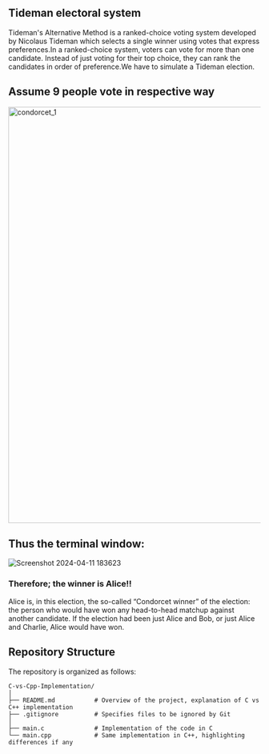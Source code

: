 ## Tideman electoral system

Tideman's Alternative Method is a ranked-choice voting system developed by Nicolaus Tideman which selects a single winner using votes that express preferences.In a ranked-choice system, voters can vote for more than one candidate. Instead of just voting for their top choice, they can rank the candidates in order of preference.We have to simulate a Tideman election.

## Assume 9 people vote in respective way
<img width="831" alt="condorcet_1" src="https://github.com/vivekvohra/tideman/assets/112391833/7ded3ee3-8393-496f-ba73-ce2bcd7f12b6">

## Thus the terminal window:

![Screenshot 2024-04-11 183623](https://github.com/vivekvohra/tideman/assets/112391833/daea8d63-174e-4dbf-bb71-c5f6c9522445)

### Therefore; the winner is Alice!!
Alice is, in this election, the so-called “Condorcet winner” of the election: the person who would have won any head-to-head matchup against another candidate. If the election had been just Alice and Bob, or just Alice and Charlie, Alice would have won.

## Repository Structure

The repository is organized as follows:

```
C-vs-Cpp-Implementation/
│
├── README.md           # Overview of the project, explanation of C vs C++ implementation
├── .gitignore          # Specifies files to be ignored by Git
│
├── main.c              # Implementation of the code in C
└── main.cpp            # Same implementation in C++, highlighting differences if any

```
